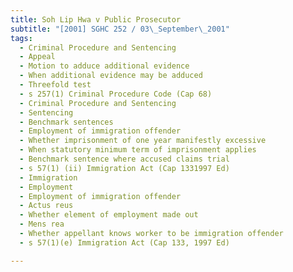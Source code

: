 ```yaml
---
title: Soh Lip Hwa v Public Prosecutor 
subtitle: "[2001] SGHC 252 / 03\_September\_2001"
tags:
  - Criminal Procedure and Sentencing
  - Appeal
  - Motion to adduce additional evidence
  - When additional evidence may be adduced
  - Threefold test
  - s 257(1) Criminal Procedure Code (Cap 68)
  - Criminal Procedure and Sentencing
  - Sentencing
  - Benchmark sentences
  - Employment of immigration offender
  - Whether imprisonment of one year manifestly excessive
  - When statutory minimum term of imprisonment applies
  - Benchmark sentence where accused claims trial
  - s 57(1) (ii) Immigration Act (Cap 1331997 Ed)
  - Immigration
  - Employment
  - Employment of immigration offender
  - Actus reus
  - Whether element of employment made out
  - Mens rea
  - Whether appellant knows worker to be immigration offender
  - s 57(1)(e) Immigration Act (Cap 133, 1997 Ed)

---
```


